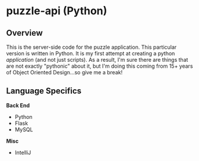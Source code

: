# puzzle-api (Python)

## Overview
This is the server-side code for the puzzle application. This particular version is written in Python. It is my first attempt at creating a python _application_ (and not just scripts). As a result, I'm sure there are things that are not exactly "pythonic" about it, but I'm doing this coming from 15+ years of Object Oriented Design...so give me a break!

## Language Specifics

**Back End**
* Python
* Flask
* MySQL

**Misc**
* IntelliJ
